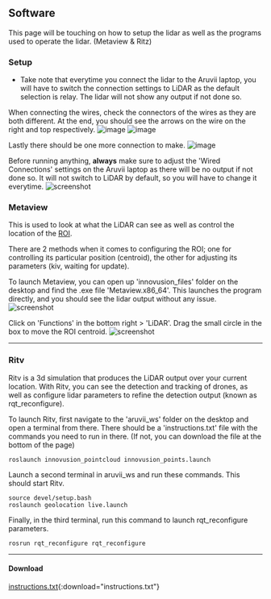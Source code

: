 ## Software
This page will be touching on how to setup the lidar as well as the programs used to operate the lidar. (Metaview & Ritz)

### Setup
- Take note that everytime you connect the lidar to the Aruvii laptop, you will have to switch the connection settings to LiDAR as the default selection is relay. The lidar will not show any output if not done so.

When connecting the wires, check the connectors of the wires as they are both different. At the end, you should see the arrows on the wire on the right and top respectively.
![image](assets/lidar_wire(1).jpg)
![image](assets/lidar_wire(2).jpg)

Lastly there should be one more connection to make.
![image](assets/lidar_wire(3).jpg)

Before running anything, **always** make sure to adjust the 'Wired Connections' settings on the Aruvii laptop as there will be no output if not done so. It will not switch to LiDAR by default, so you will have to change it everytime.
![screenshot](assets/wired_connection.png)

### Metaview
This is used to look at what the LiDAR can see as well as control the location of the [ROI](pre-read.md). 

There are 2 methods when it comes to configuring the ROI; one for controlling its particular position (centroid), the other for adjusting its parameters (kiv, waiting for update).

To launch Metaview, you can open up 'innovusion_files' folder on the desktop and find the .exe file 'Metaview.x86_64'. This launches the program directly, and you should see the lidar output without any issue.
![screenshot](assets/launch_metaview.png)

Click on 'Functions' in the bottom right > 'LiDAR'. Drag the small circle in the box to move the ROI centroid. 
![screenshot](assets/lidar_function.png)

___

### Ritv
Ritv is a 3d simulation that produces the LiDAR output over your current location. With Ritv, you can see the detection and tracking of drones, as well as configure lidar parameters to refine the detection output (known as rqt_reconfigure).

To launch Ritv, first navigate to the 'aruvii_ws' folder on the desktop and open a terminal from there. There should be a 'instructions.txt' file with the commands you need to run in there. (If not, you can download the file at the bottom of the page)
```
roslaunch innovusion_pointcloud innovusion_points.launch
```

Launch a second terminal in aruvii_ws and run these commands. This should start Ritv.
```
source devel/setup.bash
roslaunch geolocation live.launch
```

Finally, in the third terminal, run this command to launch rqt_reconfigure parameters.
```
rosrun rqt_reconfigure rqt_reconfigure
```
___

#### Download
[instructions.txt](assets/instructions.txt){:download="instructions.txt"}  